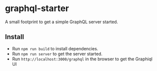 # graphql-starter
A small footprint to get a simple GraphQL server started.

## Install
* Run `npm run build` to install dependencies.
* Run `npm run server` to get the server started.
* Run `http://localhost:3000/graphql` in the browser to get the Graphiql UI